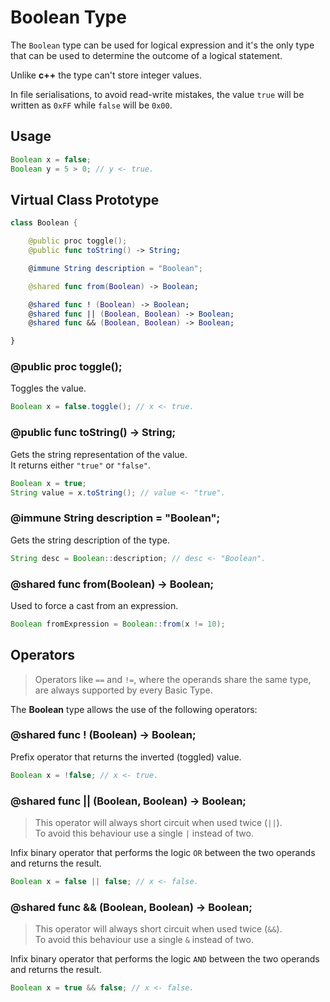 
# Boolean Type

The `Boolean` type can be used for logical expression and
it's the only type that can be used to determine
the outcome of a logical statement.

Unlike **c++** the type can't store integer values.

In file serialisations, to avoid read-write
mistakes, the value `true` will be written
as `0xFF` while `false` will be `0x00`.

## Usage

``` java
Boolean x = false;
Boolean y = 5 > 0; // y <- true.
```

## Virtual Class Prototype

``` swift
class Boolean {

	@public proc toggle();
	@public func toString() -> String;

	@immune String description = "Boolean";

	@shared func from(Boolean) -> Boolean;

	@shared func ! (Boolean) -> Boolean;
	@shared func || (Boolean, Boolean) -> Boolean;
	@shared func && (Boolean, Boolean) -> Boolean;

}
```

### @public proc toggle();

Toggles the value.

``` java
Boolean x = false.toggle(); // x <- true.
```

### @public func toString() -> String;

Gets the string representation of the value.\
It returns either `"true"` or `"false"`.

``` java
Boolean x = true;
String value = x.toString(); // value <- "true".
```

### @immune String description = "Boolean";

Gets the string description of the type.

``` java
String desc = Boolean::description; // desc <- "Boolean".
```

### @shared func from(Boolean) -> Boolean;

Used to force a cast from an expression.

``` java
Boolean fromExpression = Boolean::from(x != 10);
```

## Operators

> Operators like `==` and `!=`, where the operands share the same type,
> are always supported by every Basic Type.

The **Boolean** type allows the use of the following operators:

### @shared func ! (Boolean) -> Boolean;

Prefix operator that returns the inverted (toggled) value.

``` java
Boolean x = !false; // x <- true.
```

### @shared func || (Boolean, Boolean) -> Boolean;

> This operator will always short circuit when used twice (`||`).\
> To avoid this behaviour use a single `|` instead of two.

Infix binary operator that performs the logic `OR`
between the two operands and returns the result.

``` java
Boolean x = false || false; // x <- false.
```

### @shared func && (Boolean, Boolean) -> Boolean;

> This operator will always short circuit when used twice (`&&`).\
> To avoid this behaviour use a single `&` instead of two.

Infix binary operator that performs the logic `AND`
between the two operands and returns the result.

``` java
Boolean x = true && false; // x <- false.
```
